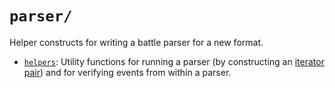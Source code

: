 # `parser/`

Helper constructs for writing a battle parser for a new format.

-   [`helpers`](helpers.ts): Utility functions for running a parser (by
    constructing an [iterator pair](iterators.ts)) and for verifying events from
    within a parser.
